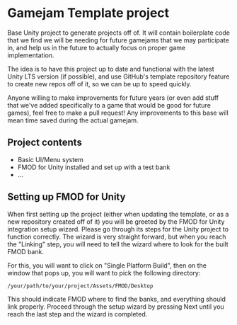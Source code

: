 # Gamejam Template project

Base Unity project to generate projects off of. It will contain boilerplate code that we find we will be needing for future gamejams that we may participate in, and help us in the future to actually focus on proper game implementation. 

The idea is to have this project up to date and functional with the latest Unity LTS version (if possible), and use GitHub's template repository feature to create new repos off of it, so we can be up to speed quickly.

Anyone willing to make improvements for future years (or even add stuff that we've added specifically to a game that would be good for future games), feel free to make a pull request! Any improvements to this base will mean time saved during the actual gamejam.

## Project contents
- Basic UI/Menu system
- FMOD for Unity installed and set up with a test bank
- ...

## Setting up FMOD for Unity
When first setting up the project (either when updating the template, or as a new repository created off of it) you will be greeted by the FMOD for Unity integration setup wizard. Please go through its steps for the Unity project to function correctly. The wizard is very straight forward, but when you reach the "Linking" step, you will need to tell the wizard where to look for the built FMOD bank.

For this, you will want to click on "Single Platform Build", then on the window that pops up, you will want to pick the following directory:

```
/your/path/to/your/project/Assets/FMOD/Desktop
```

This should indicate FMOD where to find the banks, and everything should link properly. Proceed through the setup wizard by pressing Next until you reach the last step and the wizard is completed.